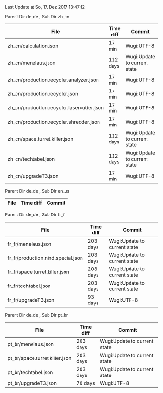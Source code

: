 Last Update at So, 17. Dez 2017 13:47:12


Parent Dir de_de , Sub Dir zh_cn

| File | Time diff | Commit |
| --- | --- | --- |
| zh_cn/calculation.json | 17 min | Wugi:UTF-8 |
| zh_cn/menelaus.json | 112 days | Wugi:Update to current state |
| zh_cn/production.recycler.analyzer.json | 17 min | Wugi:UTF-8 |
| zh_cn/production.recycler.json | 17 min | Wugi:UTF-8 |
| zh_cn/production.recycler.lasercutter.json | 17 min | Wugi:UTF-8 |
| zh_cn/production.recycler.shredder.json | 17 min | Wugi:UTF-8 |
| zh_cn/space.turret.killer.json | 112 days | Wugi:Update to current state |
| zh_cn/techtabel.json | 112 days | Wugi:Update to current state |
| zh_cn/upgradeT3.json | 17 min | Wugi:UTF-8 |


Parent Dir de_de , Sub Dir en_us

| File | Time diff | Commit |
| --- | --- | --- |


Parent Dir de_de , Sub Dir fr_fr

| File | Time diff | Commit |
| --- | --- | --- |
| fr_fr/menelaus.json | 203 days | Wugi:Update to current state |
| fr_fr/production.nind.special.json | 203 days | Wugi:Update to current state |
| fr_fr/space.turret.killer.json | 203 days | Wugi:Update to current state |
| fr_fr/techtabel.json | 203 days | Wugi:Update to current state |
| fr_fr/upgradeT3.json | 93 days | Wugi:UTF-8 |


Parent Dir de_de , Sub Dir pt_br

| File | Time diff | Commit |
| --- | --- | --- |
| pt_br/menelaus.json | 203 days | Wugi:Update to current state |
| pt_br/space.turret.killer.json | 203 days | Wugi:Update to current state |
| pt_br/techtabel.json | 203 days | Wugi:Update to current state |
| pt_br/upgradeT3.json | 70 days | Wugi:UTF-8 |


